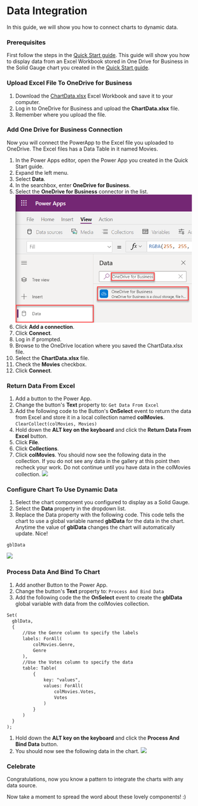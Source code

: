 # Data Integration

In this guide, we will show you how to connect charts to dynamic data.

### Prerequisites

First follow the steps in the [Quick Start guide](/).  This guide will show you how to display data from an Excel Workbook stored in One Drive for Business in the Solid Gauge chart you created in the [Quick Start guide](/).

### Upload Excel File To OneDrive for Business

1. Download the [ChartData.xlsx](/../master/ChartData.xlsx) Excel Workbook and save it to your computer.
1. Log in to OneDrive for Business and upload the **ChartData.xlsx** file.
1. Remember where you upload the file.

### Add One Drive for Business Connection

Now you will connect the PowerApp to the Excel file you uploaded to OneDrive.  The Excel files has a Data Table in it named Movies.

1. In the Power Apps editor, open the Power App you created in the Quick Start guide.
1. Expand the left menu.
1. Select **Data**.
1. In the searchbox, enter **OneDrive for Business**.
1. Select the **OneDrive for Business** connector in the list.
  ![](images/data-integration-onedrive-connector.png)
1. Click **Add a connection**.
1. Click **Connect**.
1. Log in if prompted.
1. Browse to the OneDrive location where you saved the ChartData.xlsx file.
1. Select the **ChartData.xlsx** file.
1. Check the **Movies** checkbox.
1. Click **Connect**.
  
### Return Data From Excel

1. Add a button to the Power App.
1. Change the button's **Text** property to:
  ```Get Data From Excel```  
1. Add the following code to the Button's **OnSelect** event to return the data from Excel and store it in a local collection named **colMovies**.
  ```ClearCollect(colMovies, Movies)```
1. Hold down the **ALT key on the keyboard** and click the **Return Data From Excel** button.  
1. Click **File**.
1. Click **Collections**.
1. Click **colMovies**.
You should now see the following data in the collection. If you do not see any data in the gallery at this point then recheck your work.  Do not continue until you have data in the colMovies collection.
  ![](images/data-integration-data-test.png)

### Configure Chart To Use Dynamic Data

1. Select the chart component you configured to display as a Solid Gauge.  
1. Select the **Data** property in the dropdown list.
1. Replace the Data property with the following code.  This code tells the chart to use a global variable named **gblData** for the data in the chart.  Anytime the value of **gblData** changes the chart will automatically update.  Nice!
  ```
  gblData
  ```
  ![](images/data-integration-data-property.png)
    
### Process Data And Bind To Chart

1. Add another Button to the Power App.
1. Change the button's **Text** property to:
  ```Process And Bind Data```  
1. Add the following code the the **OnSelect** event to create the **gblData** global variable with data from the colMovies collection.
  ```
  Set(
    gblData,
    {
        //Use the Genre column to specify the labels
        labels: ForAll(
            colMovies.Genre,
            Genre
        ),
        //Use the Votes column to specify the data
        table: Table(
            {
                key: "values",
                values: ForAll(
                    colMovies.Votes,
                    Votes
                )
            }
        )
    }
  );
  ```
1. Hold down the **ALT key on the keyboard** and click the **Process And Bind Data** button.  
1. You should now see the following data in the chart.
  ![](images/data-integration-complete.png)
  
### Celebrate

Congratulations, now you know a pattern to integrate the charts with any data source.

Now take a moment to spread the word about these lovely components!  :)
